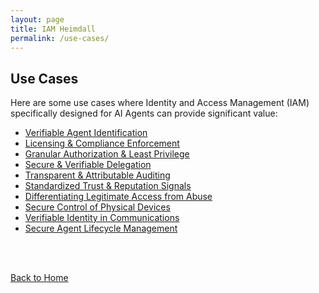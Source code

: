```yaml
---
layout: page
title: IAM Heimdall
permalink: /use-cases/
---
```

## Use Cases

Here are some use cases where Identity and Access Management (IAM) specifically designed for AI Agents can provide significant value:

- [Verifiable Agent Identification](./use-cases/IDandAuth.md)
- [Licensing & Compliance Enforcement](./use-cases/ComplianceEnforcement.md)
- [Granular Authorization & Least Privilege](./use-cases/AuthandLeastPrivilege.md)
- [Secure & Verifiable Delegation](./use-cases/delegationofauthority.md)
- [Transparent & Attributable Auditing](./use-cases/AgentAuditing.md)
- [Standardized Trust & Reputation Signals](/use-cases/trust-signals)
- [Differentiating Legitimate Access from Abuse](./use-cases/BotAbuse.md)
- [Secure Control of Physical Devices](./use-cases/PhysicalDevices.md)
- [Verifiable Identity in Communications](./use-cases/VoiceVerification.md)
- [Secure Agent Lifecycle Management](./use-cases/LifecycleManagement.md)

<br><br>

[Back to Home](./index.md)
